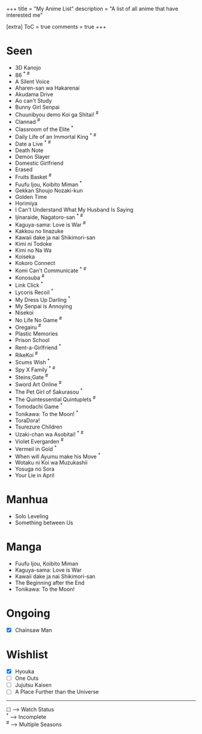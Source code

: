 +++
title = "My Anime List"
description = "A list of all anime that have interested me"

[extra]
ToC = true
comments = true
+++

# Seen

- 3D Kanojo
- 86 <sup>\*</sup> <sup>#</sup>
- A Silent Voice
- Aharen-san wa Hakarenai
- Akudama Drive
- Ao can't Study
- Bunny Girl Senpai
- Chuunibyou demo Koi ga Shitai! <sup>#</sup>
- Clannad <sup>#</sup>
- Classroom of the Elite <sup>\*</sup>
- Daily Life of an Immortal King <sup>\*</sup> <sup>#</sup>
- Date a Live <sup>\*</sup> <sup>#</sup>
- Death Note
- Demon Slayer
- Domestic Girlfriend
- Erased
- Fruits Basket <sup>#</sup>
- Fuufu Ijou, Koibito Miman <sup>\*</sup>
- Gekkan Shoujo Nozaki-kun
- Golden Time
- Horimiya
- I Can't Understand What My Husband Is Saying
- Ijinaraide, Nagatoro-san <sup>\*</sup> <sup>#</sup>
- Kaguya-sama: Love is War <sup>#</sup>
- Kakkou no Iinazuke
- Kawaii dake ja nai Shikimori-san
- Kimi ni Todoke
- Kimi no Na Wa
- Koiseka
- Kokoro Connect
- Komi Can't Communicate <sup>\*</sup> <sup>#</sup>
- Konosuba <sup>#</sup>
- Link Click <sup>\*</sup>
- Lycoris Recoil <sup>\*</sup>
- My Dress Up Darling <sup>\*</sup>
- My Senpai is Annoying
- Nisekoi
- No Life No Game <sup>#</sup>
- Oregairu <sup>#</sup>
- Plastic Memories
- Prison School
- Rent-a-Girlfriend <sup>\*</sup>
- RikeKoi <sup>#</sup>
- Scums Wish <sup>\*</sup>
- Spy X Family <sup>\*</sup> <sup>#</sup>
- Steins;Gate <sup>#</sup>
- Sword Art Online <sup>#</sup>
- The Pet Girl of Sakurasou <sup>\*</sup>
- The Quintessential Quintuplets <sup>#</sup>
- Tomodachi Game <sup>\*</sup>
- Tonikawa: To the Moon! <sup>\*</sup>
- ToraDora!
- Tsurezure Children
- Uzaki-chan wa Asobitai! <sup>\*</sup> <sup>#</sup>
- Violet Evergarden <sup>#</sup>
- Vermeil in Gold <sup>\*</sup>
- When will Ayumu make his Move <sup>\*</sup>
- Wotaku ni Koi wa Muzukashii
- Yosuga no Sora
- Your Lie in April

# Manhua

- Solo Leveling
- Something between Us

# Manga

- Fuufu Ijou, Koibito Miman
- Kaguya-sama: Love is War
- Kawaii dake ja nai Shikimori-san
- The Beginning after the End
- Tonikawa: To the Moon!

# Ongoing

- [x] Chainsaw Man

# Wishlist

- [x] Hyouka
- [ ] One Outs
- [ ] Jujutsu Kaisen
- [ ] A Place Further than the Universe

---

&#9744; --> Watch Status  
<sup>\*</sup> --> Incomplete  
<sup>#</sup> --> Multiple Seasons
